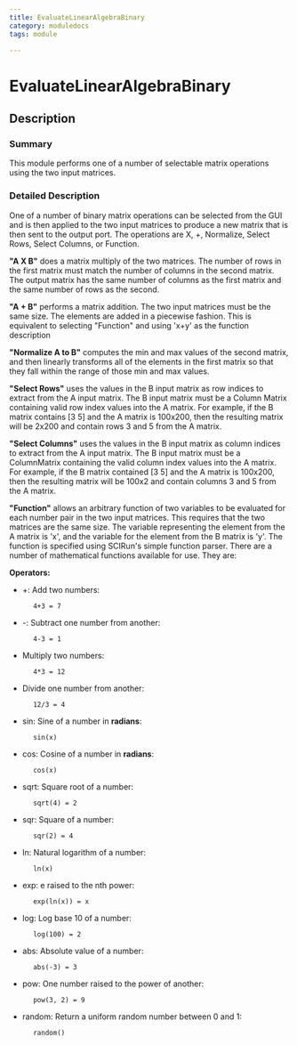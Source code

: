 ```yaml
---
title: EvaluateLinearAlgebraBinary
category: moduledocs
tags: module

---
```


# EvaluateLinearAlgebraBinary

## Description

### Summary

This module performs one of a number of selectable matrix operations using the two input matrices.

### Detailed Description

One of a number of binary matrix operations can be selected from the GUI and is then applied to the two input matrices to produce a new matrix that is then sent to the output port. The operations are X, +, Normalize, Select Rows, Select Columns, or Function.

**"A X B"** does a matrix multiply of the two matrices. The number of rows in the first matrix must match the number of columns in the second matrix. The output matrix has the same number of columns as the first matrix and the same number of rows as the second.

**"A + B"** performs a matrix addition. The two input matrices must be the same size. The elements are added in a piecewise fashion. This is equivalent to selecting "Function" and using 'x+y' as the function description

**"Normalize A to B"** computes the min and max values of the second matrix, and then linearly transforms all of the elements in the first matrix so that they fall within the range of those min and max values.

**"Select Rows"** uses the values in the B input matrix as row indices to extract from the A input matrix. The B input matrix must be a Column Matrix containing valid row index values into the A matrix. For example, if the B matrix contains [3 5] and the A matrix is 100x200, then the resulting matrix will be 2x200 and contain rows 3 and 5 from the A matrix.

**"Select Columns"** uses the values in the B input matrix as column indices to extract from the A input matrix. The B input matrix must be a ColumnMatrix containing the valid column index values into the A matrix. For example, if the B matrix contained [3 5] and the A matrix is 100x200, then the resulting matrix will be 100x2 and contain columns 3 and 5 from the A matrix.

**"Function"** allows an arbitrary function of two variables to be evaluated for each number pair in the two input matrices. This requires that the two matrices are the same size. The variable representing the element from the A matrix is 'x', and the variable for the element from the B matrix is 'y'. The function is specified using SCIRun's simple function parser. There are a number of mathematical functions available for use. They are:

**Operators:**

  * +: Add two numbers: 

```
      4+3 = 7
```

  * -: Subtract one number from another: 

```
      4-3 = 1 
```

  * Multiply two numbers: 

```
      4*3 = 12 
```

  * Divide one number from another: 

```
      12/3 = 4
```

  * sin: Sine of a number in **radians**: 

```
      sin(x)
```

  * cos: Cosine of a number in **radians**: 

```
      cos(x)
```

  * sqrt: Square root of a number: 

```
      sqrt(4) = 2
```

  * sqr: Square of a number: 

```
      sqr(2) = 4
```

  * ln: Natural logarithm of a number: 

```
      ln(x)
```

  * exp: e raised to the nth power: 

```
      exp(ln(x)) = x
```

  * log: Log base 10 of a number: 

```
      log(100) = 2
```

  * abs: Absolute value of a number: 

```
      abs(-3) = 3
```

  * pow: One number raised to the power of another: 

```
      pow(3, 2) = 9
```

  * random: Return a uniform random number between 0 and 1: 

```
      random()
```
